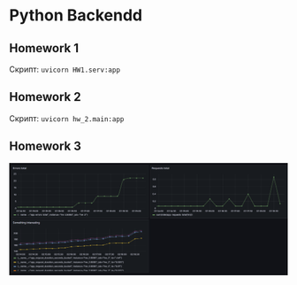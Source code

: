 # Python Backendd

## Homework 1

Скрипт: `uvicorn HW1.serv:app`

## Homework 2

Скрипт: `uvicorn hw_2.main:app`

## Homework 3

![dashboard](images/monitoring.png)
